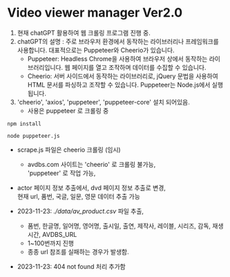 # Video viewer manager Ver2.0

1. 현재 chatGPT 활용하여 웹 크롤링 프로그램 진행 중.
2. chatGPT의 설명 : 주로 브라우저 환경에서 동작하는 라이브러리나 프레임워크를 사용합니다. 대표적으로는 Puppeteer와 Cheerio가 있습니다.
   - Puppeteer: Headless Chrome을 사용하여 브라우저 상에서 동작하는 라이브러리입니다. 웹 페이지를 열고 조작하며 데이터를 수집할 수 있습니다.
   - Cheerio: 서버 사이드에서 동작하는 라이브러리로, jQuery 문법을 사용하여 HTML 문서를 파싱하고 조작할 수 있습니다. Puppeteer는 Node.js에서 실행됩니다.
3. 'cheerio', 'axios', 'puppeteer', 'puppeteer-core' 설치 되어있음.
   - 사용은 puppeteer 로 크롤링 중

```
npm install

node puppeteer.js
```

- scrape.js 파일은 cheerio 크롤링 (임시)

  - avdbs.com 사이트는 'cheerio' 로 크롤링 불가능,  
    'puppeteer' 로 작업 가능,

- actor 페이지 정보 추출에서, dvd 페이지 정보 추출로 변경,  
  현재 url, 품번, 국글, 일문, 영문 데이터 추출 가능

- 2023-11-23: _./data/av_product.csv_ 파일 추출,

  - 품번, 한글명, 일어명, 영어명, 출시일, 출연, 제작사, 레이블, 시리즈, 감독, 재생시간, AVDBS_URL
  - 1~100번까지 진행
  - 종종 url 참조를 실패하는 경우가 발생함.

- 2023-11-23: 404 not found 처리 추가함
